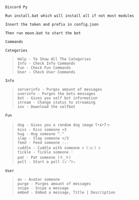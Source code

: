 `Discord Py`

`Run install.bat which will install all if not most modules`

`Insert the token and prefix in config.json`

`Then run moon.bat to start the bot`

`Commands`

<t>`Categories`</t>
>`Help - To Show All The Categories`<br>
`Info - Check Info Commands`<br>
`Fun - Check Fun Commands`<br>
`User - Check User Commands`<br>

<t>`Info`</t>
>`serverinfo - Purges amount of messages`<br>
`userinfo - Purges the bots messages`<br>
`bot - Gives you self bot information`<br>
`stream - Change status to streaming`<br>
`inv - Download the selfbot`<br>

<t>`Fun`</t>
>`dog - Gives you a random dog image ʕ•́ᴥ•̀ʔっ`<br>
`kiss - Kiss someone <3`<br>
`hug - Hug someone ^.^`<br>
`slap - Slap someone </3`<br>
`feed - Feed someone -.-`<br>
`cuddle - Cuddle with someone ⊂（♡⌂♡）⊃`<br>
`tickle - Tickle someone ♡`<br>
`pat - Pat someone (ㆆ_ㆆ)`<br>
`poll - Start a poll (ง︡'-'︠)ง`<br>

<t>`User`</t>
>`av - Avatar someone`<br>
`purge - Purges amount of messages`<br>
`snipe - Snipe a message`<br>
`embed - Embed a message, Title | Description`<br>
